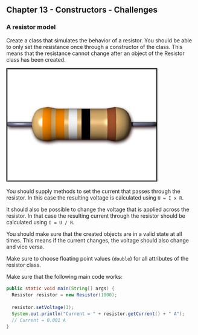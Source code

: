 ## Chapter 13 - Constructors - Challenges

### A resistor model

Create a class that simulates the behavior of a resistor. You should be able to only set the resistance once through a constructor of the class. This means that the resistance cannot change after an object of the Resistor class has been created.

![Resistor](img/resistor.jpg)

You should supply methods to set the current that passes through the resistor. In this case the resulting voltage is calculated using `U = I x R`.

It should also be possible to change the voltage that is applied across the resistor. In that case the resulting current through the resistor should be calculated using `I = U / R`.

You should make sure that the created objects are in a valid state at all times. This means if the current changes, the voltage should also change and vice versa.

Make sure to choose floating point values (`double`) for all attributes of the resistor class.

Make sure that the following main code works:

```java
public static void main(String[] args) {
  Resistor resistor = new Resistor(1000);

  resistor.setVoltage(1);
  System.out.println("Current = " + resistor.getCurrent() + " A");
  // Current = 0.001 A
}
```